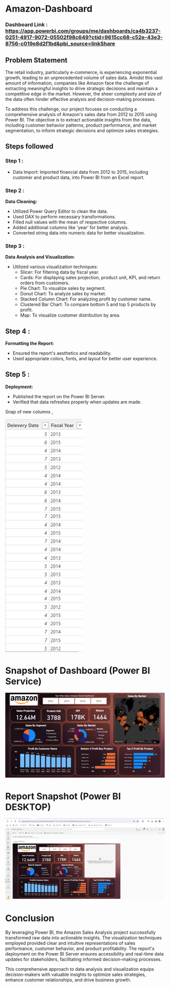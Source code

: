 # Amazon-Dashboard

### Dashboard Link : https://app.powerbi.com/groups/me/dashboards/ca4b3237-0251-4917-9072-05502f98c649?ctid=9615cc68-c52e-43e3-8756-c019e8d2f1bd&pbi_source=linkShare

## Problem Statement

The retail industry, particularly e-commerce, is experiencing exponential growth, leading to an unprecedented volume of sales data. Amidst this vast amount of information, companies like Amazon face the challenge of extracting meaningful insights to drive strategic decisions and maintain a competitive edge in the market. However, the sheer complexity and size of the data often hinder effective analysis and decision-making processes.

To address this challenge, our project focuses on conducting a comprehensive analysis of Amazon's sales data from 2012 to 2015 using Power BI. The objective is to extract actionable insights from the data, including customer behavior patterns, product performance, and market segmentation, to inform strategic decisions and optimize sales strategies.


## Steps followed 

### Step 1 : 
- Data Import: Imported financial data from 2012 to 2015, including customer and product data, into Power BI from an Excel report.

### Step 2 :

**Data Cleaning:** 
- Utilized Power Query Editor to clean the data.
- Used DAX to perform necessary transformations.
- Filled null values with the mean of respective columns.
- Added additional columns like 'year' for better analysis.
- Converted string data into numeric data for better visualization.

### Step 3 : 

**Data Analysis and Visualization:**

- Utilized various visualization techniques:
  - Slicer: For filtering data by fiscal year.
  - Cards: For displaying sales projection, product unit, KPI, and return orders from customers.
  - Pie Chart: To visualize sales by segment.
  - Donut Chart: To analyze sales by market.
  - Stacked Column Chart: For analyzing profit by customer name.
  - Clustered Bar Chart: To compare bottom 5 and top 5 products by profit.
  - Map: To visualize customer distribution by area.

## Step 4 : 
**Formatting the Report:**
- Ensured the report's aesthetics and readability.
- Used appropriate colors, fonts, and layout for better user experience.

## Step 5 : 
**Deployment:**
- Published the report on the Power BI Server.
- Verified that data refreshes properly when updates are made.
        
Snap of new columns ,

![Snap_1](https://github.com/HarshalShimpi027/Amazon-Dashboard/blob/main/Created%20Column.png)

 
# Snapshot of Dashboard (Power BI Service)

![dashboard_snapo](https://github.com/HarshalShimpi027/Amazon-Dashboard/blob/main/Amazon%20Dashboad.png)

 
 # Report Snapshot (Power BI DESKTOP)

 
![Dashboard_upload](https://github.com/HarshalShimpi027/Amazon-Dashboard/blob/main/Report%20Snapshot.png)

# Conclusion

By leveraging Power BI, the Amazon Sales Analysis project successfully transformed raw data into actionable insights. The visualization techniques employed provided clear and intuitive representations of sales performance, customer behavior, and product profitability. The report's deployment on the Power BI Server ensures accessibility and real-time data updates for stakeholders, facilitating informed decision-making processes.

This comprehensive approach to data analysis and visualization equips decision-makers with valuable insights to optimize sales strategies, enhance customer relationships, and drive business growth.
